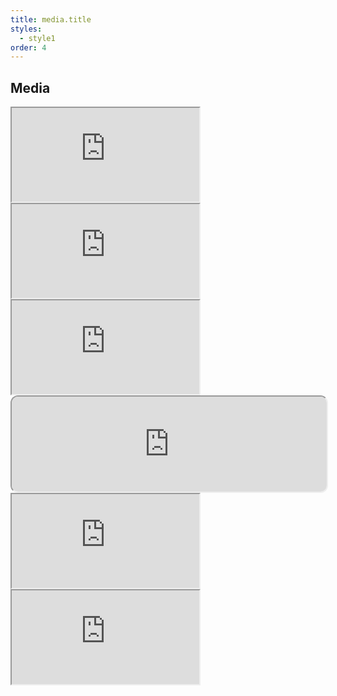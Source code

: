 ```yaml
---
title: media.title
styles:
  - style1
order: 4
---
```


## Media

<div class="row" markdown="block">
<div class="col-6 col-12-medium" markdown="block">
<iframe class="spotify-embed" src="https://open.spotify.com/embed/album/6bccmzL7XBpGXLSL8iX6tk?utm_source=generator" allowfullscreen="" allow="autoplay; clipboard-write; encrypted-media; fullscreen; picture-in-picture" loading="lazy"></iframe>
<iframe class="youtube-embed" src="https://www.youtube.com/embed/5C2e38dGD8o?si=XY2HA8TeBlpLCMb5" title="YouTube video player" allow="accelerometer; autoplay; clipboard-write; encrypted-media; gyroscope; picture-in-picture; web-share" allowfullscreen loading="lazy"></iframe>
<iframe class="youtube-embed" src="https://www.youtube.com/embed/rrEW7uNsECo?si=Dj59i3-kvH02oREa" title="YouTube video player" allow="accelerometer; autoplay; clipboard-write; encrypted-media; gyroscope; picture-in-picture; web-share" allowfullscreen loading="lazy"></iframe>
</div>
<div class="col-6 col-12-medium" markdown="block">
<iframe style="border-radius:12px" src="https://open.spotify.com/embed/album/4BZi4gclu42nza3uHdnRe9?utm_source=generator" width="100%" height="152" allowfullscreen="" allow="autoplay; clipboard-write; encrypted-media; fullscreen; picture-in-picture" loading="lazy"></iframe>
<iframe class="youtube-embed" src="https://www.youtube.com/embed/MXrltM-9l54?si=CON21H5aVPuBfR7K" title="YouTube video player" allow="accelerometer; autoplay; clipboard-write; encrypted-media; gyroscope; picture-in-picture; web-share" allowfullscreen loading="lazy"></iframe>
<iframe class="youtube-embed" src="https://www.youtube.com/embed/k4-aav_7j94?si=cXpeNutY7X1c1J3E" title="YouTube video player" allow="accelerometer; autoplay; clipboard-write; encrypted-media; gyroscope; picture-in-picture; web-share" allowfullscreen loading="lazy"></iframe>
</div>
</div>